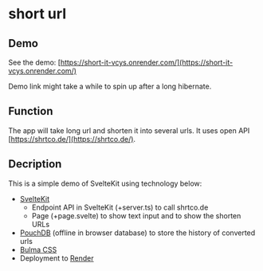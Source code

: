 # short url

## Demo
See the demo: [https://short-it-vcys.onrender.com/](https://short-it-vcys.onrender.com/)

Demo link might take a while to spin up after a long hibernate.

## Function
The app will take long url and shorten it into several urls. It uses open API [https://shrtco.de/](https://shrtco.de/).

## Decription

This is a simple demo of SvelteKit using technology below:
- [SvelteKit](https://kit.svelte.dev/)
  - Endpoint API in SvelteKit (+server.ts) to call shrtco.de
  - Page (+page.svelte) to show text input and to show the shorten URLs
- [PouchDB](https://pouchdb.com/) (offline in browser database) to store the history of converted urls
- [Bulma CSS](https://bulma.io/)
- Deployment to [Render](https://render.com)
